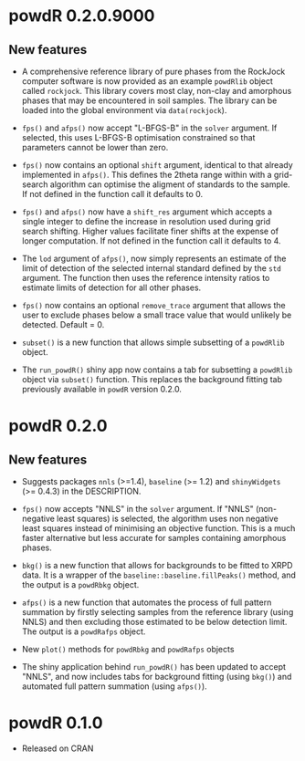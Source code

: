 # powdR 0.2.0.9000

## New features

*  A comprehensive reference library of pure phases from the RockJock computer software is now
   provided as an example `powdRlib` object called `rockjock`. This library covers most clay,
   non-clay and amorphous phases that may be encountered in soil samples. The library can be
   loaded into the global environment via `data(rockjock`).

*  `fps()` and `afps()` now accept "L-BFGS-B" in the `solver` argument. If selected, this uses
   L-BFGS-B optimisation constrained so that parameters cannot be lower than zero.

*  `fps()` now contains an optional `shift` argument, identical to that already implemented in
   `afps()`. This defines the 2theta range within with a grid-search algorithm can optimise the
    aligment of standards to the sample. If not defined in the function call it defaults to 0.
    
*  `fps()` and `afps()` now have a `shift_res` argument which accepts a single integer to define
   the increase in resolution used during grid search shifting. Higher values facilitate finer
   shifts at the expense of longer computation. If not defined in the function call it defaults
   to 4.

*  The `lod` argument of `afps()`, now simply represents an estimate of the limit of detection of
   the selected internal standard defined by the `std` argument. The function then uses the reference
   intensity ratios to estimate limits of detection for all other phases.
   
*  `fps()` now contains an optional `remove_trace` argument that allows the user to exclude phases
   below a small trace value that would unlikely be detected. Default = 0.

*  `subset()` is a new function that allows simple subsetting of a `powdRlib` object.

*  The `run_powdR()` shiny app now contains a tab for subsetting a `powdRlib` object via `subset()`
   function. This replaces the background fitting tab previously available in `powdR` version 0.2.0.
   
# powdR 0.2.0

## New features

*   Suggests packages `nnls` (>=1.4), `baseline` (>= 1.2) and `shinyWidgets` (>= 0.4.3) in
    the DESCRIPTION.

*   `fps()` now accepts "NNLS" in the `solver` argument. If "NNLS" (non-negative least
    squares) is selected, the algorithm uses non negative least squares instead of
    minimising an objective function. This is a much faster alternative but less
    accurate for samples containing amorphous phases.
    
*   `bkg()` is a new function that allows for backgrounds to be fitted to XRPD data.
    It is a wrapper of the `baseline::baseline.fillPeaks()` method, and the output is
    a `powdRbkg` object.
    
*   `afps()` is a new function that automates the process of full pattern
    summation by firstly selecting samples from the reference library (using NNLS) and
    then excluding those estimated to be below detection limit. The output is a `powdRafps`
    object.
    
*   New `plot()` methods for `powdRbkg` and `powdRafps` objects 
    
*   The shiny application behind `run_powdR()` has been updated to accept "NNLS", and
    now includes tabs for background fitting (using `bkg()`) and automated full pattern
    summation (using `afps()`).
    
# powdR 0.1.0

*   Released on CRAN
